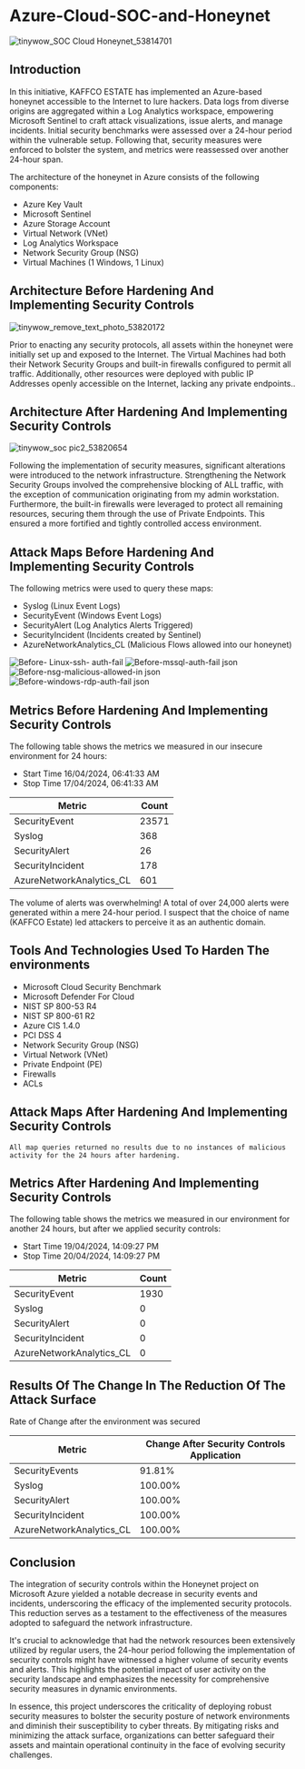# Azure-Cloud-SOC-and-Honeynet

![tinywow_SOC Cloud Honeynet_53814701](https://github.com/LawsonSecOps/Azure-Cloud-SOC-and-Honeynet/assets/167668407/87f05d09-aa17-44ec-b770-5ae24ad77dd4)

## Introduction


In this initiative, KAFFCO ESTATE has implemented an Azure-based honeynet accessible to the Internet to lure hackers. Data logs from diverse origins are aggregated within a Log Analytics workspace, empowering Microsoft Sentinel to craft attack visualizations, issue alerts, and manage incidents. Initial security benchmarks were assessed over a 24-hour period within the vulnerable setup. Following that, security measures were enforced to bolster the system, and metrics were reassessed over another 24-hour span.

The architecture of the honeynet in Azure consists of the following components:

- Azure Key Vault
- Microsoft Sentinel
- Azure Storage Account
- Virtual Network (VNet)
- Log Analytics Workspace
- Network Security Group (NSG)
- Virtual Machines (1 Windows, 1 Linux)





## Architecture Before Hardening And Implementing Security Controls
![tinywow_remove_text_photo_53820172](https://github.com/LawsonSecOps/Azure-Cloud-SOC-and-Honeynet/assets/167668407/01846e8c-d933-4758-96cd-a03232d37ab3)

Prior to enacting any security protocols, all assets within the honeynet were initially set up and exposed to the Internet. The Virtual Machines had both their Network Security Groups and built-in firewalls configured to permit all traffic. Additionally, other resources were deployed with public IP Addresses openly accessible on the Internet, lacking any private endpoints..

## Architecture After Hardening And Implementing Security Controls
![tinywow_soc pic2_53820654](https://github.com/LawsonSecOps/Azure-Cloud-SOC-and-Honeynet/assets/167668407/93395767-b88f-4398-8272-34f6f2e2cfe4)


Following the implementation of security measures, significant alterations were introduced to the network infrastructure. Strengthening the Network Security Groups involved the comprehensive blocking of ALL traffic, with the exception of communication originating from my admin workstation. Furthermore, the built-in firewalls were leveraged to protect all remaining resources, securing them through the use of Private Endpoints. This ensured a more fortified and tightly controlled access environment.


## Attack Maps Before Hardening And Implementing Security Controls
The following metrics were used to query these maps:
- Syslog (Linux Event Logs)
- SecurityEvent (Windows Event Logs)
- SecurityAlert (Log Analytics Alerts Triggered)
- SecurityIncident (Incidents created by Sentinel)
- AzureNetworkAnalytics_CL (Malicious Flows allowed into our honeynet)

![Before- Linux-ssh- auth-fail](https://github.com/LawsonSecOps/Azure-Cloud-SOC-and-Honeynet/assets/167668407/872236d4-4559-426c-a76b-c471b7adfc3f)
![Before-mssql-auth-fail json](https://github.com/LawsonSecOps/Azure-Cloud-SOC-and-Honeynet/assets/167668407/c28d1cd1-81e8-4267-9d5b-ecdb05799d6e)
![Before-nsg-malicious-allowed-in json](https://github.com/LawsonSecOps/Azure-Cloud-SOC-and-Honeynet/assets/167668407/ed929909-7536-4181-85e8-da4341ec12a6)
![Before-windows-rdp-auth-fail json](https://github.com/LawsonSecOps/Azure-Cloud-SOC-and-Honeynet/assets/167668407/d642febc-2360-4208-b221-8d54c9c38eed)



## Metrics Before Hardening And Implementing Security Controls

The following table shows the metrics we measured in our insecure environment for 24 hours:
- Start Time 16/04/2024, 06:41:33 AM
- Stop Time  17/04/2024, 06:41:33 AM

| Metric                   | Count
| ------------------------ | -----
| SecurityEvent            | 23571
| Syslog                   | 368
| SecurityAlert            | 26
| SecurityIncident         | 178
| AzureNetworkAnalytics_CL | 601

The volume of alerts was overwhelming! A total of over 24,000 alerts were generated within a mere 24-hour period. I suspect that the choice of name (KAFFCO Estate) led attackers to perceive it as an authentic domain.

## Tools And Technologies Used To Harden The environments
- Microsoft Cloud Security Benchmark
- Microsoft Defender For Cloud
- NIST SP 800-53 R4
- NIST SP 800-61 R2
- Azure CIS 1.4.0
- PCI DSS 4
- Network Security Group (NSG)
- Virtual Network (VNet)
- Private Endpoint (PE)
- Firewalls
- ACLs

## Attack Maps After Hardening And Implementing Security Controls

```All map queries returned no results due to no instances of malicious activity for the 24 hours after hardening.```

## Metrics After Hardening And Implementing Security Controls

The following table shows the metrics we measured in our environment for another 24 hours, but after we applied security controls:
- Start Time 19/04/2024, 14:09:27 PM
- Stop Time	 20/04/2024, 14:09:27 PM

| Metric                   | Count
| ------------------------ | -----
| SecurityEvent            | 1930
| Syslog                   | 0
| SecurityAlert            | 0
| SecurityIncident         | 0
| AzureNetworkAnalytics_CL | 0

## Results Of The Change In The Reduction Of The Attack Surface
Rate of Change after the environment was secured

| Metric                        | Change After Security Controls Application
|-------------------------------| ------------------------------------------
| SecurityEvents                | 91.81%
| Syslog                        | 100.00%
| SecurityAlert                 | 100.00%
| SecurityIncident              | 100.00%
| AzureNetworkAnalytics_CL      | 100.00%

## Conclusion

The integration of security controls within the Honeynet project on Microsoft Azure yielded a notable decrease in security events and incidents, underscoring the efficacy of the implemented security protocols. This reduction serves as a testament to the effectiveness of the measures adopted to safeguard the network infrastructure.

It's crucial to acknowledge that had the network resources been extensively utilized by regular users, the 24-hour period following the implementation of security controls might have witnessed a higher volume of security events and alerts. This highlights the potential impact of user activity on the security landscape and emphasizes the necessity for comprehensive security measures in dynamic environments.

In essence, this project underscores the criticality of deploying robust security measures to bolster the security posture of network environments and diminish their susceptibility to cyber threats. By mitigating risks and minimizing the attack surface, organizations can better safeguard their assets and maintain operational continuity in the face of evolving security challenges.
